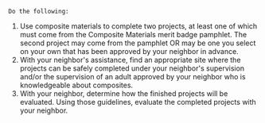     Do the following:

1. Use composite materials to complete two projects, at least one of which must come from the Composite Materials merit badge pamphlet. The second project may come from the pamphlet OR may be one you select on your own that has been approved by your neighbor in advance.
1. With your neighbor's assistance, find an appropriate site where the projects can be safely completed under your neighbor's supervision and/or the supervision of an adult approved by your neighbor who is knowledgeable about composites.
1. With your neighbor, determine how the finished projects will be evaluated. Using those guidelines, evaluate the completed projects with your neighbor.
